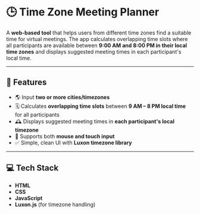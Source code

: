 # 🕒 Time Zone Meeting Planner

A **web-based tool** that helps users from different time zones find a suitable time for virtual meetings. The app calculates overlapping time slots where all participants are available between **9:00 AM and 8:00 PM in their local time zones** and displays suggested meeting times in each participant's local time.

---

## 🚀 Features

- 🌎 Input **two or more cities/timezones**
- 🗓️ Calculates **overlapping time slots** between **9 AM – 8 PM local time** for all participants
- 🕰️ Displays suggested meeting times in **each participant's local timezone**
- 🔄 Supports both **mouse and touch input**
- ✅ Simple, clean UI with **Luxon timezone library**

---

## 💻 Tech Stack

- **HTML**
- **CSS**
- **JavaScript**
- **Luxon.js** (for timezone handling)


